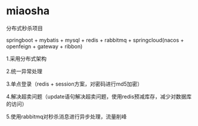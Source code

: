 # miaosha
分布式秒杀项目



springboot + mybatis + mysql + redis + rabbitmq + springcloud(nacos + openfeign + gateway + ribbon)

1.采用分布式架构

2.统一异常处理

3.单点登录（redis + session方案，对密码进行md5加密）

4.解决超卖问题（update语句解决超卖问题，使用redis预减库存，减少对数据库的访问）

5.使用rabbitmq对秒杀消息进行异步处理，流量削峰
